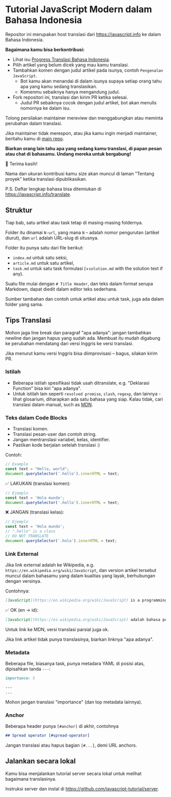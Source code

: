 # Tutorial JavaScript Modern dalam Bahasa Indonesia

Repositor ini merupakan host translasi dari <https://javascript.info> ke dalam Bahasa Indonesia.


**Bagaimana kamu bisa berkontribusi:**

- Lihat isu [Progress Translasi Bahasa Indonesia](https://github.com/javascript-tutorial/id.javascript.info/issues/1).
- Pilih artikel yang belum dicek yang mau kamu translasi.
- Tambahkan komen dengan judul artikel pada isunya, contoh `Pengenalan JavaScript`.
    - Bot kamu akan menandai di dalam isunya supaya setiap orang tahu apa yang kamu sedang translasikan.
    - Komenmu sebaiknya hanya mengandung judul.
- Fork repositori ini, translasi dan kirim PR ketika selesai.
    - Judul PR sebaiknya cocok dengan judul artikel, bot akan menulis nomornya ke dalam isu.

Tolong persilakan maintainer mereview dan menggabungkan atau meminta perubahan dalam translasi.
   
Jika maintainer tidak merespon, atau jika kamu ingin menjadi maintainer, beritahu kamu di [main repo](https://github.com/javascript-tutorial/en.javascript.info/issues/new).
    
**Biarkan orang lain tahu apa yang sedang kamu translasi, di papan pesan atau chat di bahasamu. Undang mereka untuk bergabung!**

🎉 Terima kasih!

Nama dan ukuran kontribusi kamu size akan muncul di laman "Tentang proyek" ketika translasi dipublikasikan.

P.S. Daftar lengkap bahasa bisa ditemiukan di <https://javascript.info/translate>.

## Struktur

Tiap bab, satu artikel atau task tetap di masing-masing foldernya.

Folder itu dinamai `N-url`, yang mana `N` – adalah nomor pengurutan (artikel diurut), dan `url` adalah URL-slug di situsnya.

Folder itu punya satu dari file berikut:

- `index.md` untuk satu seksi,
- `article.md` untuk satu artikel,
- `task.md` untuk satu task formulasi (+`solution.md` with the solution text if any).

Suatu file mulai dengan `# Title Header`, dan teks dalam format serupa Markdown, dapat diedit dalam editor teks sederhana. 

Sumber tambahan dan contoh untuk artikel atau untuk task, juga ada dalam folder yang sama.

## Tips Translasi

Mohon jaga line break dan paragraf "apa adanya": jangan tambahkan newline dan jangan hapus yang sudah ada. Membuat itu mudah digabung ke perubahan mendatang dari versi Inggris ke versi translasi.

Jika menurut kamu versi Inggris bisa diimprovisasi – bagus, silakan kirim PR.

### Istilah

- Beberapa istilah spesifikasi tidak usah ditranslate, e.g. "Deklarasi Function" bisa kiri "apa adanya".
- Untuk istilah lain seperti `resolved promise`, `slash`, `regexp`, dan lainnya - lihat glosarium, diharapkan ada satu bahasa yang siap. Kalau tidak, cari translasi dalam manual, such as [MDN](https://developer.mozilla.org/en-US/).

### Teks dalam Code Blocks

- Translasi komen.
- Translasi pesan-user dan contoh string.
- Jangan mentranslasi variabel, kelas, identifier.
- Pastikan kode berjalan setelah translasi :)

Contoh:

```js
// Example
const text = "Hello, world";
document.querySelector('.hello').innerHTML = text;
```

✅ LAKUKAN (translasi komen):

```js
// Ejemplo
const text = 'Hola mundo';
document.querySelector('.hello').innerHTML = text;
```

❌ JANGAN (translasi kelas):

```js
// Ejemplo
const text = 'Hola mundo';
// ".hello" is a class
// DO NOT TRANSLATE
document.querySelector('.hola').innerHTML = text;
```

### Link External

Jika link external adalah ke Wikipedia, e.g. `https://en.wikipedia.org/wiki/JavaScript`, dan version artikel tersebut muncul dalam bahasamu yang dalam kualitas yang layak, berhubungan dengan versinya.

Contohnya:

```md
[JavaScript](https://en.wikipedia.org/wiki/JavaScript) is a programming language.
```

✅ OK (en -> id):

```md
[JavaScript](https://es.wikipedia.org/wiki/JavaScript) adalah bahasa pemrograman.
```

Untuk link ke MDN, versi translasi parsial juga ok.

Jika link artikel tidak punya translasinya, biarkan linknya "apa adanya".

### Metadata

Beberapa file, biasanya task, punya metadara YAML di posisi atas, dipisahkan tanda  `---`:

```md
importance: 5

---
...
```

Mohon jangan translasi "importance" (dan top metadata lainnya).

### Anchor

Beberapa header punya `[#anchor]` di akhir, contohnya

```md
## Spread operator [#spread-operator]
```

Jangan translasi atau hapus bagian `[#...]`, demi URL anchors.

## Jalankan secara lokal

Kamu bisa menjalankan tutorial server secara lokal untuk melihat bagaimana translasinya.

Instruksi server dan instal di <https://github.com/javascript-tutorial/server>. 
